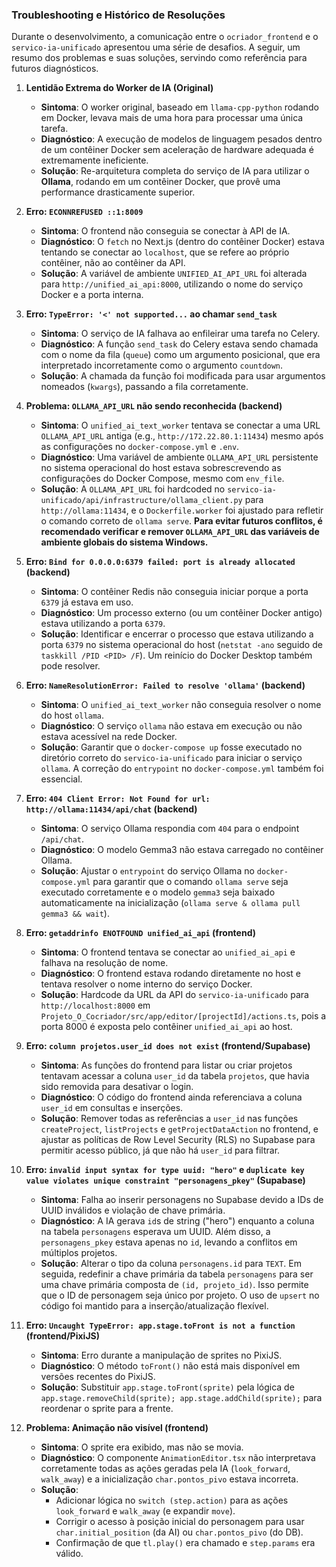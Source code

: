 ### Troubleshooting e Histórico de Resoluções

Durante o desenvolvimento, a comunicação entre o `ocriador_frontend` e o `servico-ia-unificado` apresentou uma série de desafios. A seguir, um resumo dos problemas e suas soluções, servindo como referência para futuros diagnósticos.

1.  **Lentidão Extrema do Worker de IA (Original)**
    *   **Sintoma**: O worker original, baseado em `llama-cpp-python` rodando em Docker, levava mais de uma hora para processar uma única tarefa.
    *   **Diagnóstico**: A execução de modelos de linguagem pesados dentro de um contêiner Docker sem aceleração de hardware adequada é extremamente ineficiente.
    *   **Solução**: Re-arquitetura completa do serviço de IA para utilizar o **Ollama**, rodando em um contêiner Docker, que provê uma performance drasticamente superior.

2.  **Erro: `ECONNREFUSED ::1:8009`**
    *   **Sintoma**: O frontend não conseguia se conectar à API de IA.
    *   **Diagnóstico**: O `fetch` no Next.js (dentro do contêiner Docker) estava tentando se conectar ao `localhost`, que se refere ao próprio contêiner, não ao contêiner da API.
    *   **Solução**: A variável de ambiente `UNIFIED_AI_API_URL` foi alterada para `http://unified_ai_api:8000`, utilizando o nome do serviço Docker e a porta interna.

3.  **Erro: `TypeError: '<' not supported...` ao chamar `send_task`**
    *   **Sintoma**: O serviço de IA falhava ao enfileirar uma tarefa no Celery.
    *   **Diagnóstico**: A função `send_task` do Celery estava sendo chamada com o nome da fila (`queue`) como um argumento posicional, que era interpretado incorretamente como o argumento `countdown`.
    *   **Solução**: A chamada da função foi modificada para usar argumentos nomeados (`kwargs`), passando a fila corretamente.

4.  **Problema: `OLLAMA_API_URL` não sendo reconhecida (backend)**
    *   **Sintoma**: O `unified_ai_text_worker` tentava se conectar a uma URL `OLLAMA_API_URL` antiga (e.g., `http://172.22.80.1:11434`) mesmo após as configurações no `docker-compose.yml` e `.env`.
    *   **Diagnóstico**: Uma variável de ambiente `OLLAMA_API_URL` persistente no sistema operacional do host estava sobrescrevendo as configurações do Docker Compose, mesmo com `env_file`.
    *   **Solução**: A `OLLAMA_API_URL` foi hardcoded no `servico-ia-unificado/api/infrastructure/ollama_client.py` para `http://ollama:11434`, e o `Dockerfile.worker` foi ajustado para refletir o comando correto de `ollama serve`. **Para evitar futuros conflitos, é recomendado verificar e remover `OLLAMA_API_URL` das variáveis de ambiente globais do sistema Windows.**

5.  **Erro: `Bind for 0.0.0.0:6379 failed: port is already allocated` (backend)**
    *   **Sintoma**: O contêiner Redis não conseguia iniciar porque a porta `6379` já estava em uso.
    *   **Diagnóstico**: Um processo externo (ou um contêiner Docker antigo) estava utilizando a porta `6379`.
    *   **Solução**: Identificar e encerrar o processo que estava utilizando a porta `6379` no sistema operacional do host (`netstat -ano` seguido de `taskkill /PID <PID> /F`). Um reinício do Docker Desktop também pode resolver.

6.  **Erro: `NameResolutionError: Failed to resolve 'ollama'` (backend)**
    *   **Sintoma**: O `unified_ai_text_worker` não conseguia resolver o nome do host `ollama`.
    *   **Diagnóstico**: O serviço `ollama` não estava em execução ou não estava acessível na rede Docker.
    *   **Solução**: Garantir que o `docker-compose up` fosse executado no diretório correto do `servico-ia-unificado` para iniciar o serviço `ollama`. A correção do `entrypoint` no `docker-compose.yml` também foi essencial.

7.  **Erro: `404 Client Error: Not Found for url: http://ollama:11434/api/chat` (backend)**
    *   **Sintoma**: O serviço Ollama respondia com `404` para o endpoint `/api/chat`.
    *   **Diagnóstico**: O modelo Gemma3 não estava carregado no contêiner Ollama.
    *   **Solução**: Ajustar o `entrypoint` do serviço Ollama no `docker-compose.yml` para garantir que o comando `ollama serve` seja executado corretamente e o modelo `gemma3` seja baixado automaticamente na inicialização (`ollama serve & ollama pull gemma3 && wait`).

8.  **Erro: `getaddrinfo ENOTFOUND unified_ai_api` (frontend)**
    *   **Sintoma**: O frontend tentava se conectar ao `unified_ai_api` e falhava na resolução de nome.
    *   **Diagnóstico**: O frontend estava rodando diretamente no host e tentava resolver o nome interno do serviço Docker.
    *   **Solução**: Hardcode da URL da API do `servico-ia-unificado` para `http://localhost:8000` em `Projeto_O_Cocriador/src/app/editor/[projectId]/actions.ts`, pois a porta 8000 é exposta pelo contêiner `unified_ai_api` ao host.

9.  **Erro: `column projetos.user_id does not exist` (frontend/Supabase)**
    *   **Sintoma**: As funções do frontend para listar ou criar projetos tentavam acessar a coluna `user_id` da tabela `projetos`, que havia sido removida para desativar o login.
    *   **Diagnóstico**: O código do frontend ainda referenciava a coluna `user_id` em consultas e inserções.
    *   **Solução**: Remover todas as referências a `user_id` nas funções `createProject`, `listProjects` e `getProjectDataAction` no frontend, e ajustar as políticas de Row Level Security (RLS) no Supabase para permitir acesso público, já que não há `user_id` para filtrar.

10. **Erro: `invalid input syntax for type uuid: "hero"` e `duplicate key value violates unique constraint "personagens_pkey"` (Supabase)**
    *   **Sintoma**: Falha ao inserir personagens no Supabase devido a IDs de UUID inválidos e violação de chave primária.
    *   **Diagnóstico**: A IA gerava `id`s de string ("hero") enquanto a coluna na tabela `personagens` esperava um UUID. Além disso, a `personagens_pkey` estava apenas no `id`, levando a conflitos em múltiplos projetos.
    *   **Solução**: Alterar o tipo da coluna `personagens.id` para `TEXT`. Em seguida, redefinir a chave primária da tabela `personagens` para ser uma chave primária composta de `(id, projeto_id)`. Isso permite que o ID de personagem seja único por projeto. O uso de `upsert` no código foi mantido para a inserção/atualização flexível.

11. **Erro: `Uncaught TypeError: app.stage.toFront is not a function` (frontend/PixiJS)**
    *   **Sintoma**: Erro durante a manipulação de sprites no PixiJS.
    *   **Diagnóstico**: O método `toFront()` não está mais disponível em versões recentes do PixiJS.
    *   **Solução**: Substituir `app.stage.toFront(sprite)` pela lógica de `app.stage.removeChild(sprite); app.stage.addChild(sprite);` para reordenar o sprite para a frente.

12. **Problema: Animação não visível (frontend)**
    *   **Sintoma**: O sprite era exibido, mas não se movia.
    *   **Diagnóstico**: O componente `AnimationEditor.tsx` não interpretava corretamente todas as ações geradas pela IA (`look_forward`, `walk_away`) e a inicialização `char.pontos_pivo` estava incorreta.
    *   **Solução**:
        *   Adicionar lógica no `switch (step.action)` para as ações `look_forward` e `walk_away` (e expandir `move`).
        *   Corrigir o acesso à posição inicial do personagem para usar `char.initial_position` (da AI) ou `char.pontos_pivo` (do DB).
        *   Confirmação de que `tl.play()` era chamado e `step.params` era válido.
